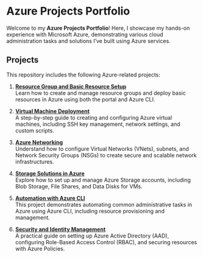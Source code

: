 # Azure Projects Portfolio

Welcome to my **Azure Projects Portfolio**! Here, I showcase my hands-on experience with Microsoft Azure, demonstrating various cloud administration tasks and solutions I’ve built using Azure services.


## Projects

This repository includes the following Azure-related projects:

1. **[Resource Group and Basic Resource Setup](https://github.com/danielowen321/Azure-Projects/tree/main/deploy-basic-azure-infrastructure)**  
   Learn how to create and manage resource groups and deploy basic resources in Azure using both the portal and Azure CLI.

2. **[Virtual Machine Deployment](02-vm-deployment)**  
   A step-by-step guide to creating and configuring Azure virtual machines, including SSH key management, network settings, and custom scripts.

3. **[Azure Networking](03-azure-networking)**  
   Understand how to configure Virtual Networks (VNets), subnets, and Network Security Groups (NSGs) to create secure and scalable network infrastructures.

4. **[Storage Solutions in Azure](04-azure-storage)**  
   Explore how to set up and manage Azure Storage accounts, including Blob Storage, File Shares, and Data Disks for VMs.

5. **[Automation with Azure CLI](05-azure-cli-automation)**  
   This project demonstrates automating common administrative tasks in Azure using Azure CLI, including resource provisioning and management.

6. **[Security and Identity Management](06-azure-security-identity)**  
   A practical guide on setting up Azure Active Directory (AAD), configuring Role-Based Access Control (RBAC), and securing resources with Azure Policies.


